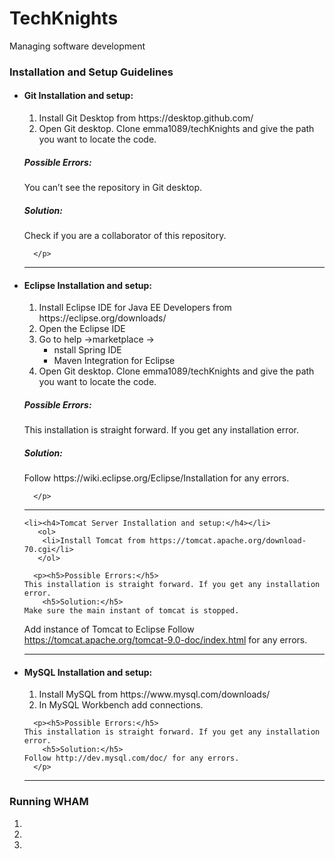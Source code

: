 # TechKnights
Managing software development
<h3>Installation and Setup Guidelines</h3>
<ul>
<li><h4>Git Installation and setup:</h4></li>
      <ol>
        <li>Install Git Desktop from https://desktop.github.com/ </li>
        <li>Open Git desktop. Clone emma1089/techKnights and give the path you want to locate the code.</li>
      </ol>
      <p><h5>Possible Errors:</h5>
    You can’t see the repository in Git desktop.
        <h5>Solution:</h5>
    Check if you are a collaborator of this repository.
    
      </p>
<hr>
<li><h4>Eclipse Installation and setup:</h4></li>
       <ol>
        <li>Install Eclipse IDE for Java EE Developers from https://eclipse.org/downloads/ </li>
        <li>Open the Eclipse IDE</li>
        <li>Go to help ->marketplace ->
            <ul>
                  <li>nstall Spring IDE</li>
                  <li>Maven Integration for Eclipse</li>
            </ul>
        </li>
        <li>Open Git desktop. Clone emma1089/techKnights and give the path you want to locate the code.</li>
      </ol>
      <p><h5>Possible Errors:</h5>
    This installation is straight forward. If you get any installation error.
        <h5>Solution:</h5>
    Follow https://wiki.eclipse.org/Eclipse/Installation for any errors.
    
      </p>
<hr>
    
    <li><h4>Tomcat Server Installation and setup:</h4></li>
       <ol>
        <li>Install Tomcat from https://tomcat.apache.org/download-70.cgi</li>
       </ol>

      <p><h5>Possible Errors:</h5>
    This installation is straight forward. If you get any installation error.
        <h5>Solution:</h5>
    Make sure the main instant of tomcat is stopped.
Add instance of Tomcat to Eclipse
Follow https://tomcat.apache.org/tomcat-9.0-doc/index.html for any errors.
      </p>
<hr>      

<li><h4>MySQL Installation and setup:</h4></li>
      <ol>
        <li>Install MySQL from https://www.mysql.com/downloads/  </li>
        <li>In MySQL Workbench add connections.</li>
      </ol>

      <p><h5>Possible Errors:</h5>
    This installation is straight forward. If you get any installation error.
        <h5>Solution:</h5>
    Follow http://dev.mysql.com/doc/ for any errors.
      </p>
<hr>     

</ul>
<h3>Running WHAM</h3>

<ol>
      <li></li>
      <li></li>
      <li></li>
</ol>

